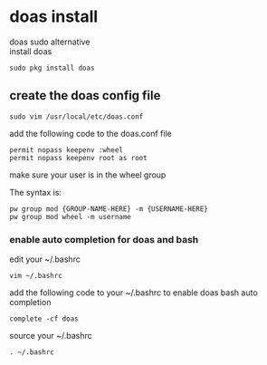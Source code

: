 # doas install

doas sudo alternative  
install doas

```
sudo pkg install doas
```

## create the doas config file

```
sudo vim /usr/local/etc/doas.conf
```

add the following code to the doas.conf file

```
permit nopass keepenv :wheel
permit nopass keepenv root as root
```

make sure your user is in the wheel group

The syntax is:

```
pw group mod {GROUP-NAME-HERE} -m {USERNAME-HERE}
pw group mod wheel -m username
```

### enable auto completion for doas and bash

edit your ~/.bashrc

```
vim ~/.bashrc
```

add the following code to your ~/.bashrc to enable doas bash auto completion

```
complete -cf doas
```

source your ~/.bashrc 

```
. ~/.bashrc
```
